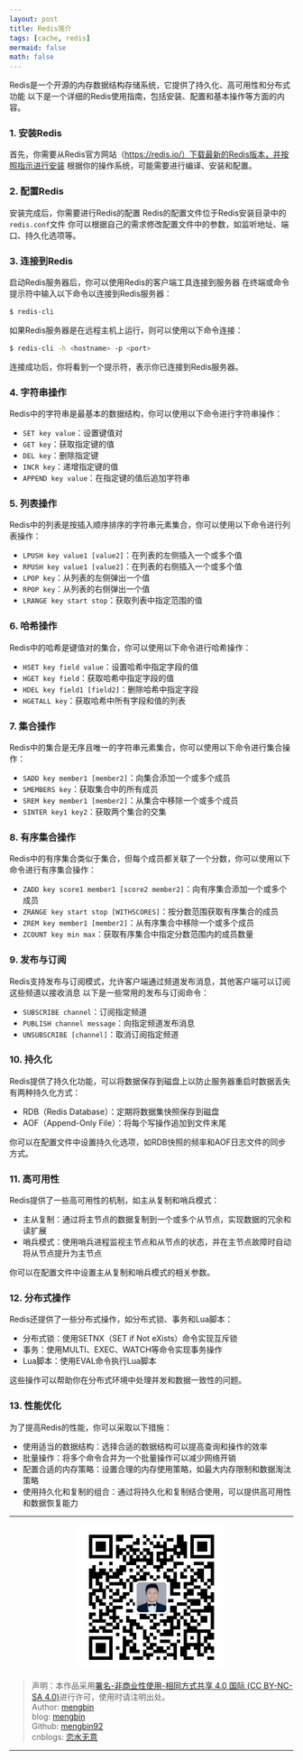 ```yaml
---
layout: post
title: Redis简介 
tags: [cache, redis]
mermaid: false
math: false
---  
```


Redis是一个开源的内存数据结构存储系统，它提供了持久化、高可用性和分布式功能  以下是一个详细的Redis使用指南，包括安装、配置和基本操作等方面的内容。    

### 1. 安装Redis  

首先，你需要从Redis官方网站（https://redis.io/）下载最新的Redis版本，并按照指示进行安装  根据你的操作系统，可能需要进行编译、安装和配置。    

### 2. 配置Redis  

安装完成后，你需要进行Redis的配置  Redis的配置文件位于Redis安装目录中的`redis.conf`文件  你可以根据自己的需求修改配置文件中的参数，如监听地址、端口、持久化选项等。    

### 3. 连接到Redis  

启动Redis服务器后，你可以使用Redis的客户端工具连接到服务器  在终端或命令提示符中输入以下命令以连接到Redis服务器：  

```bash
$ redis-cli
```  
如果Redis服务器是在远程主机上运行，则可以使用以下命令连接：  

```bash
$ redis-cli -h <hostname> -p <port>
```  
连接成功后，你将看到一个提示符，表示你已连接到Redis服务器。    

### 4. 字符串操作  

Redis中的字符串是最基本的数据结构，你可以使用以下命令进行字符串操作：  

- `SET key value`：设置键值对  
- `GET key`：获取指定键的值  
- `DEL key`：删除指定键  
- `INCR key`：递增指定键的值  
- `APPEND key value`：在指定键的值后追加字符串    

### 5. 列表操作  

Redis中的列表是按插入顺序排序的字符串元素集合，你可以使用以下命令进行列表操作：  

- `LPUSH key value1 [value2]`：在列表的左侧插入一个或多个值  
- `RPUSH key value1 [value2]`：在列表的右侧插入一个或多个值  
- `LPOP key`：从列表的左侧弹出一个值  
- `RPOP key`：从列表的右侧弹出一个值  
- `LRANGE key start stop`：获取列表中指定范围的值    

### 6. 哈希操作  

Redis中的哈希是键值对的集合，你可以使用以下命令进行哈希操作：  

- `HSET key field value`：设置哈希中指定字段的值  
- `HGET key field`：获取哈希中指定字段的值  
- `HDEL key field1 [field2]`：删除哈希中指定字段  
- `HGETALL key`：获取哈希中所有字段和值的列表  

### 7. 集合操作  

Redis中的集合是无序且唯一的字符串元素集合，你可以使用以下命令进行集合操作：  

- `SADD key member1 [member2]`：向集合添加一个或多个成员  
- `SMEMBERS key`：获取集合中的所有成员  
- `SREM key member1 [member2]`：从集合中移除一个或多个成员  
- `SINTER key1 key2`：获取两个集合的交集    

### 8. 有序集合操作  

Redis中的有序集合类似于集合，但每个成员都关联了一个分数，你可以使用以下命令进行有序集合操作：  

- `ZADD key score1 member1 [score2 member2]`：向有序集合添加一个或多个成员  
- `ZRANGE key start stop [WITHSCORES]`：按分数范围获取有序集合的成员  
- `ZREM key member1 [member2]`：从有序集合中移除一个或多个成员  
- `ZCOUNT key min max`：获取有序集合中指定分数范围内的成员数量  

### 9. 发布与订阅  

Redis支持发布与订阅模式，允许客户端通过频道发布消息，其他客户端可以订阅这些频道以接收消息  以下是一些常用的发布与订阅命令：  

- `SUBSCRIBE channel`：订阅指定频道  
- `PUBLISH channel message`：向指定频道发布消息  
- `UNSUBSCRIBE [channel]`：取消订阅指定频道  

### 10. 持久化  

Redis提供了持久化功能，可以将数据保存到磁盘上以防止服务器重启时数据丢失  有两种持久化方式：  
- RDB（Redis Database）：定期将数据集快照保存到磁盘  
- AOF（Append-Only File）：将每个写操作追加到文件末尾    

你可以在配置文件中设置持久化选项，如RDB快照的频率和AOF日志文件的同步方式。    

### 11. 高可用性  

Redis提供了一些高可用性的机制，如主从复制和哨兵模式：  

- 主从复制：通过将主节点的数据复制到一个或多个从节点，实现数据的冗余和读扩展  
- 哨兵模式：使用哨兵进程监视主节点和从节点的状态，并在主节点故障时自动将从节点提升为主节点  

你可以在配置文件中设置主从复制和哨兵模式的相关参数。  

### 12. 分布式操作  

Redis还提供了一些分布式操作，如分布式锁、事务和Lua脚本：  

- 分布式锁：使用SETNX（SET if Not eXists）命令实现互斥锁  
- 事务：使用MULTI、EXEC、WATCH等命令实现事务操作  
- Lua脚本：使用EVAL命令执行Lua脚本  

这些操作可以帮助你在分布式环境中处理并发和数据一致性的问题。  

### 13. 性能优化  

为了提高Redis的性能，你可以采取以下措施：  

- 使用适当的数据结构：选择合适的数据结构可以提高查询和操作的效率  
- 批量操作：将多个命令合并为一个批量操作可以减少网络开销  
- 配置合适的内存策略：设置合理的内存使用策略，如最大内存限制和数据淘汰策略  
- 使用持久化和复制的组合：通过将持久化和复制结合使用，可以提供高可用性和数据恢复能力   

---

<div align="center">
  <img src="../img/qrcode_wechat.jpg" alt="孟斯特">
</div>

> 声明：本作品采用[署名-非商业性使用-相同方式共享 4.0 国际 (CC BY-NC-SA 4.0)](https://creativecommons.org/licenses/by-nc-sa/4.0/deed.zh)进行许可，使用时请注明出处。  
> Author: [mengbin](mengbin1992@outlook.com)  
> blog: [mengbin](https://mengbin.top)  
> Github: [mengbin92](https://mengbin92.github.io/)  
> cnblogs: [恋水无意](https://www.cnblogs.com/lianshuiwuyi/)  

---
